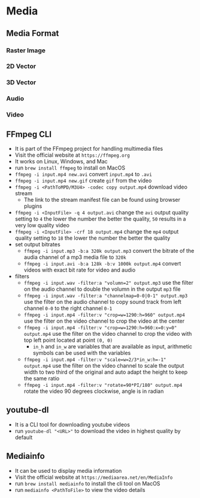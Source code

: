 # Media

## Media Format

### Raster Image

### 2D Vector

### 3D Vector

### Audio

### Video

## FFmpeg CLI

- It is part of the FFmpeg project for handling multimedia files
- Visit the official website at `https://ffmpeg.org`
- It works on Linux, Windows, and Mac
- run `brew install ffmpeg` to install on MacOS
- `ffmpeg -i input.mp4 new.avi` convert `input.mp4` to `.avi`
- `ffmpeg -i input.mp4 new.gif` create `gif` from the video
- `ffmpeg -i <PathToMPD/M3U4> -codec copy output.mp4` download video stream
  - The link to the stream manifest file can be found using browser plugins
- `ffmpeg -i <InputFile> -q 4 output.avi` change the `avi` output quality setting to `4` the lower the number the better the quality, `50` results in a very low quality video
- `ffmpeg -i <InputFile> -crf 18 output.mp4` change the `mp4` output quality setting to `18` the lower the number the better the quality
- set output bitrates
  - `ffmpeg -i input.mp3 -b:a 320k output.mp3` convert the bitrate of the audia channel of a mp3 media file to `320k`
  - `ffmpeg -i input.avi -b:a 128k -b:v 1000k output.mp4` convert videos with exact bit rate for video and audio
- filters
  - `ffmpeg -i input.wav -filter:a "volumn=2" output.mp3` use the filter on the audio channel to double the volumn in the output `mp3` file
  - `ffmpeg -i input.wav -filter:a "channelmap=0-0|0-1" output.mp3` use the filter on the audio channel to copy sound track from left channel `0-0` to the right channel `0-1`
  - `ffmpeg -i input.mp4 -filter:v "crop=w=1290:h=960" output.mp4` use the filter on the video channel to crop the video at the center
  - `ffmpeg -i input.mp4 -filter:v "crop=w=1290:h=960:x=0:y=0" output.mp4` use the filter on the video channel to crop the video with top left point located at point `(0, 0)`
    - `in_h` and `in_w` are variables that are available as input, arithmetic symbols can be used with the variables
  - `ffmpeg -i input.mp4 -filter:v "scale=w=2/3*in_w:h=-1" output.mp4` use the filter on the video channel to scale the output width to two third of the original and auto adapt the height to keep the same ratio
  - `ffmpeg -i input.mp4 -filter:v "rotate=90*PI/180" output.mp4` rotate the video 90 degrees clockwise, angle is in radian

## youtube-dl

- It is a CLI tool for downloading youtube videos
- run `youtube-dl "<URL>"` to download the video in highest quality by default

## Mediainfo

- It can be used to display media information
- Visit the official website at `https://mediaarea.net/en/MediaInfo`
- run `brew install mediainfo` to install the cli tool on MacOS
- run `mediainfo <PathToFile>` to view the video details
